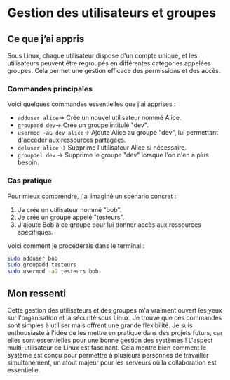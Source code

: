 
# Gestion des utilisateurs et groupes

## Ce que j’ai appris

Sous Linux, chaque utilisateur dispose d'un compte unique, et les utilisateurs peuvent être regroupés en différentes catégories appelées groupes. Cela permet une gestion efficace des permissions et des accès.

### Commandes principales

Voici quelques commandes essentielles que j'ai apprises :

- `adduser alice`→ Crée un nouvel utilisateur nommé Alice. 
- `groupadd dev`→ Crée un groupe intitulé "dev".
- `usermod -aG dev alice`→ Ajoute Alice au groupe "dev", lui permettant d'accéder aux ressources partagées.
- `deluser alice` → Supprime l'utilisateur Alice si nécessaire.
- `groupdel dev` → Supprime le groupe "dev" lorsque l'on n'en a plus besoin.

### Cas pratique

Pour mieux comprendre, j'ai imaginé un scénario concret :

1. Je crée un utilisateur nommé "bob".
2. Je crée un groupe appelé "testeurs".
3. J'ajoute Bob à ce groupe pour lui donner accès aux ressources spécifiques.

Voici comment je procéderais dans le terminal :

```bash
sudo adduser bob
sudo groupadd testeurs
sudo usermod -aG testeurs bob
```

## Mon ressenti

Cette gestion des utilisateurs et des groupes m'a vraiment ouvert les yeux sur l'organisation et la sécurité sous Linux. Je trouve que ces commandes sont simples à utiliser mais offrent une grande flexibilité. Je suis enthousiaste à l'idée de les mettre en pratique dans des projets futurs, car elles sont essentielles pour une bonne gestion des systèmes !
L'aspect multi-utilisateur de Linux est fascinant. Cela montre bien comment le système est conçu pour permettre à plusieurs personnes de travailler simultanément, un atout majeur pour les serveurs où la collaboration est essentielle.